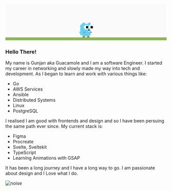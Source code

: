 ![gopher](https://raw.githubusercontent.com/guacamole/guacamole/master/mariogopher.gif)
### Hello There!
My name is Gunjan aka Guacamole and I am a software Engineer. I started my career in networking and slowly made my way into tech and development. As I began to learn and work with various things like:
* Go
* AWS Services
* Ansible
* Distributed Systems
* Linux 
* PostgreSQL

I realised I am good with frontends and design and so I have been persuing the same path ever since.
My current stack is: 

* Figma
* Procreate
* Svelte, Sveltekit
* TypeScript
* Learning Animations with GSAP

It has been a long journey and I have a long way to go. I am passionate about design and I Love what I do.

![noise](https://github.com/guacamole/guacamole/assets/68041753/0b45e87f-d6d4-447c-8143-c4024012d91b)

